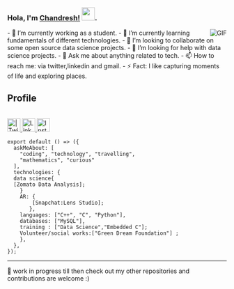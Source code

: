### Hola, I'm [Chandresh!]() <img src="https://raw.githubusercontent.com/vatsa287/vatsa287/master/assets/Hi.gif?raw=true" width="30px">. 


<!-- **chandresh189/chandresh189** is a ✨ _special_ ✨ repository because its `README.md` (this file) appears on your GitHub profile. -->

  <img align="right" alt="GIF" src="https://github-readme-stats.vercel.app/api?username=chandresh189&show_icons=true&hide_border=true)" />
- 🔭 I’m currently working as a student.
- 🌱 I’m currently learning fundamentals of different technologies.
- 👯 I’m looking to collaborate on some open source data science projects.
- 🤔 I’m looking for help with data science projects.
- 💬 Ask me about anything related to tech.
- 📫 How to reach me: via twitter,linkedin and gmail.
- ⚡ Fact: I like capturing moments of life and exploring places.

<!--
<p align="center">
  Visitor count<br>
  <img src="https://profile-counter.glitch.me/chandresh189/count.svg" />
</p>
-->

## Profile
<br/>

<a href="https://twitter.com/chandresh1999?s=20">
<img align="centre" alt=" | Twitter" width="30px" src="https://img.icons8.com/fluent/50/000000/twitter.png" />
</a>
<a href="https://www.linkedin.com/in/chandresh-singh-a01386169">
<img align="centre" alt="LinkdeIN" width="30px" src="https://img.icons8.com/cute-clipart/64/000000/linkedin.png" />
<a href="https://instagram.com/chandresh_189?igshid=7tbso6as7my5">
<img align="centre" alt="Instagram" width="30px" src="https://img.icons8.com/fluent/48/000000/instagram-new.png" />
</a>


```
export default () => ({
  askMeAbout: [
    "coding", "technology", "travelling",
    "mathematics", "curious"
  ],
  technologies: {
  data science{
  [Zomato Data Analysis];
    }
    AR: {
        [Snapchat:Lens Studio];
       },
    languages: ["C++", "C", "Python"],
    databases: ["MySQL"],
    training : ["Data Science","Embedded C"];
    Volunteer/social works:["Green Dream Foundation"] ;
    },
  },
});
```
---

📝 work in progress till then check out my other repositories and contributions are welcome :)
